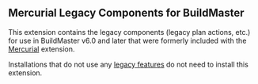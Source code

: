 ## Mercurial Legacy Components for BuildMaster

This extension contains the legacy components (legacy plan actions, etc.) for use in BuildMaster v6.0 and later that were formerly included with the [Mercurial](https://github.com/inedo/inedox-mercurial) extension. 

Installations that do not use any [legacy features](https://inedo.com/support/kb/1144/buildmaster-legacy-features) do not need to install this extension.
